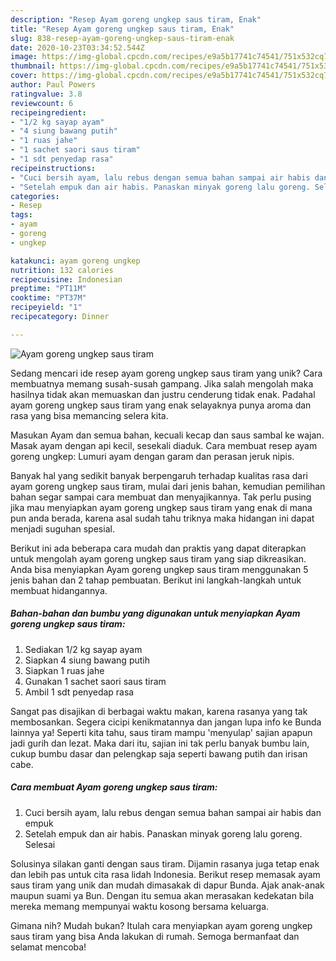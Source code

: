 ```yaml
---
description: "Resep Ayam goreng ungkep saus tiram, Enak"
title: "Resep Ayam goreng ungkep saus tiram, Enak"
slug: 838-resep-ayam-goreng-ungkep-saus-tiram-enak
date: 2020-10-23T03:34:52.544Z
image: https://img-global.cpcdn.com/recipes/e9a5b17741c74541/751x532cq70/ayam-goreng-ungkep-saus-tiram-foto-resep-utama.jpg
thumbnail: https://img-global.cpcdn.com/recipes/e9a5b17741c74541/751x532cq70/ayam-goreng-ungkep-saus-tiram-foto-resep-utama.jpg
cover: https://img-global.cpcdn.com/recipes/e9a5b17741c74541/751x532cq70/ayam-goreng-ungkep-saus-tiram-foto-resep-utama.jpg
author: Paul Powers
ratingvalue: 3.8
reviewcount: 6
recipeingredient:
- "1/2 kg sayap ayam"
- "4 siung bawang putih"
- "1 ruas jahe"
- "1 sachet saori saus tiram"
- "1 sdt penyedap rasa"
recipeinstructions:
- "Cuci bersih ayam, lalu rebus dengan semua bahan sampai air habis dan empuk"
- "Setelah empuk dan air habis. Panaskan minyak goreng lalu goreng. Selesai"
categories:
- Resep
tags:
- ayam
- goreng
- ungkep

katakunci: ayam goreng ungkep 
nutrition: 132 calories
recipecuisine: Indonesian
preptime: "PT11M"
cooktime: "PT37M"
recipeyield: "1"
recipecategory: Dinner

---
```



![Ayam goreng ungkep saus tiram](https://img-global.cpcdn.com/recipes/e9a5b17741c74541/751x532cq70/ayam-goreng-ungkep-saus-tiram-foto-resep-utama.jpg)

Sedang mencari ide resep ayam goreng ungkep saus tiram yang unik? Cara membuatnya memang susah-susah gampang. Jika salah mengolah maka hasilnya tidak akan memuaskan dan justru cenderung tidak enak. Padahal ayam goreng ungkep saus tiram yang enak selayaknya punya aroma dan rasa yang bisa memancing selera kita.

Masukan Ayam dan semua bahan, kecuali kecap dan saus sambal ke wajan. Masak ayam dengan api kecil, sesekali diaduk. Cara membuat resep ayam goreng ungkep: Lumuri ayam dengan garam dan perasan jeruk nipis.

Banyak hal yang sedikit banyak berpengaruh terhadap kualitas rasa dari ayam goreng ungkep saus tiram, mulai dari jenis bahan, kemudian pemilihan bahan segar sampai cara membuat dan menyajikannya. Tak perlu pusing jika mau menyiapkan ayam goreng ungkep saus tiram yang enak di mana pun anda berada, karena asal sudah tahu triknya maka hidangan ini dapat menjadi suguhan spesial.


Berikut ini ada beberapa cara mudah dan praktis yang dapat diterapkan untuk mengolah ayam goreng ungkep saus tiram yang siap dikreasikan. Anda bisa menyiapkan Ayam goreng ungkep saus tiram menggunakan 5 jenis bahan dan 2 tahap pembuatan. Berikut ini langkah-langkah untuk membuat hidangannya.

<!--inarticleads1-->

##### Bahan-bahan dan bumbu yang digunakan untuk menyiapkan Ayam goreng ungkep saus tiram:

1. Sediakan 1/2 kg sayap ayam
1. Siapkan 4 siung bawang putih
1. Siapkan 1 ruas jahe
1. Gunakan 1 sachet saori saus tiram
1. Ambil 1 sdt penyedap rasa


Sangat pas disajikan di berbagai waktu makan, karena rasanya yang tak membosankan. Segera cicipi kenikmatannya dan jangan lupa info ke Bunda lainnya ya! Seperti kita tahu, saus tiram mampu &#39;menyulap&#39; sajian apapun jadi gurih dan lezat. Maka dari itu, sajian ini tak perlu banyak bumbu lain, cukup bumbu dasar dan pelengkap saja seperti bawang putih dan irisan cabe. 

<!--inarticleads2-->

##### Cara membuat Ayam goreng ungkep saus tiram:

1. Cuci bersih ayam, lalu rebus dengan semua bahan sampai air habis dan empuk
1. Setelah empuk dan air habis. Panaskan minyak goreng lalu goreng. Selesai


Solusinya silakan ganti dengan saus tiram. Dijamin rasanya juga tetap enak dan lebih pas untuk cita rasa lidah Indonesia. Berikut resep memasak ayam saus tiram yang unik dan mudah dimasakak di dapur Bunda. Ajak anak-anak maupun suami ya Bun. Dengan itu semua akan merasakan kedekatan bila mereka memang mempunyai waktu kosong bersama keluarga. 

Gimana nih? Mudah bukan? Itulah cara menyiapkan ayam goreng ungkep saus tiram yang bisa Anda lakukan di rumah. Semoga bermanfaat dan selamat mencoba!
